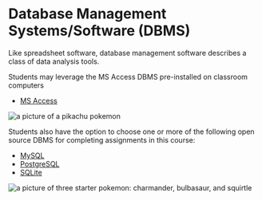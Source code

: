 # Database Management Systems/Software (DBMS)

Like spreadsheet software, database management software describes a class of data analysis tools.

Students may leverage the MS Access DBMS pre-installed on classroom computers

 + [MS Access](/notes/database-management/database-management-software/ms-access.md)

![a picture of a pikachu pokemon](http://cdn.bulbagarden.net/upload/thumb/0/0d/025Pikachu.png/250px-025Pikachu.png)

Students also have the option to choose one or more of the following open source DBMS for completing assignments in this course:

 + [MySQL](/notes/database-management/database-management-software/mysql.md)
 + [PostgreSQL](/notes/database-management/database-management-software/postgresql.md)
 + [SQLite](/notes/database-management/database-management-software/sqlite.md)

![a picture of three starter pokemon: charmander, bulbasaur, and squirtle ](http://www.mmogames.com/wp-content/uploads/2014/06/Pokemon-starter-trio.png)
